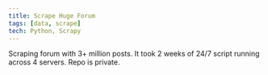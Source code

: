 ```yaml
---
title: Scrape Huge Forum
tags: [data, scrape]
tech: Python, Scrapy
---
```

Scraping forum with 3+ million posts. It took 2 weeks of 24/7 script running across 4 servers.
Repo is private.
